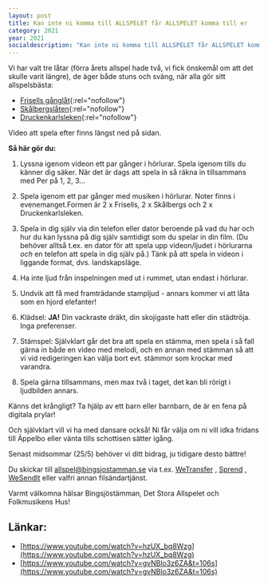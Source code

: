 ```yaml
---
layout: post
title: Kan inte ni komma till ALLSPELET får ALLSPELET komma till er
category: 2021
year: 2021
socialdescription: "Kan inte ni komma till ALLSPELET får ALLSPELET komma till er"
---
```


Vi har valt tre låtar (förra årets allspel hade två, vi fick önskemål om att det skulle varit längre), de äger både stuns och sväng, när alla gör sitt allspelsbästa:

* [Frisells gånglåt](/files/2021_frisell.jpg){:rel="nofollow"}
* [Skålbergslåten](/files/2021_skalbergslaten.jpg){:rel="nofollow"}
* [Druckenkarlsleken](/files/2021_drucken.jpg){:rel="nofollow"}

Video att spela efter finns längst ned på sidan.

**Så här gör du:**
1. Lyssna igenom videon ett par gånger i hörlurar. Spela igenom tills du känner dig säker.
När det är dags att spela in så räkna in tillsammans med Per på 1, 2, 3...

2. Spela igenom ett par gånger med musiken i hörlurar. Noter finns i evenemanget.Formen är 2 x Frisells, 2 x Skålbergs och 2 x Druckenkarlsleken.

3. Spela in dig själv via din telefon eller dator beroende på vad du har och hur du kan lyssna på dig själv samtidigt som du spelar in din film. (Du behöver alltså t.ex. en dator för att spela upp videon/ljudet i hörlurarna _och_ en telefon att spela in dig själv på.) Tänk på att spela in videon i liggande format, dvs. landskapsläge.

4. Ha inte ljud från inspelningen med ut i rummet, utan endast i hörlurar.

5. Undvik att få med framträdande stampljud - annars kommer vi att låta som en hjord elefanter!

6. Klädsel: **JA!** Din vackraste dräkt, din skojigaste hatt eller din städtröja. Inga preferenser.

7. Stämspel: Självklart går det bra att spela en stämma, men spela i så fall gärna in både en video med melodi, och en annan med stämman så att vi vid redigeringen kan välja bort evt. stämmor som krockar med varandra.

8. Spela gärna tillsammans, men max två i taget, det kan bli rörigt i ljudbilden annars.

Känns det krångligt? Ta hjälp av ett barn eller barnbarn, de är en fena på digitala prylar!

Och självklart vill vi ha med dansare också! Ni får välja om ni vill idka fridans till Äppelbo eller vänta tills schottisen sätter igång.

Senast midsommar (25/5) behöver vi ditt bidrag, ju tidigare desto bättre!

Du skickar till [allspel@bingsjostamman.se](allspel@bingsjostamman.se) via t.ex. [WeTransfer](https://wetransfer.com/) , [Sprend](https://sprend.com) , [WeSendIt](https://www.wesendit.com/) eller valfri annan filsändartjänst.

Varmt välkomna hälsar Bingsjöstämman, Det Stora Allspelet och Folkmusikens Hus!


## Länkar:

* [https://www.youtube.com/watch?v=hzUX_bq8Wzg](https://www.youtube.com/watch?v=hzUX_bq8Wzg)
* [https://www.youtube.com/watch?v=gvNBlo3z6ZA&t=106s](https://www.youtube.com/watch?v=gvNBlo3z6ZA&t=106s)
